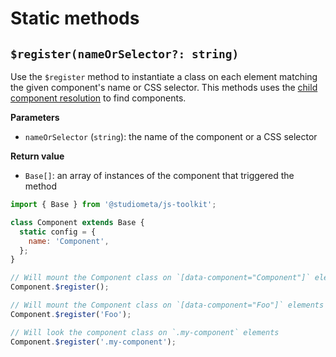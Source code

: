 # Static methods

## `$register(nameOrSelector?: string)`

Use the `$register` method to instantiate a class on each element matching the given component's name or CSS selector. This methods uses the [child component resolution](#components) to find components.

**Parameters**

- `nameOrSelector` (`string`): the name of the component or a CSS selector

**Return value**

- `Base[]`: an array of instances of the component that triggered the method

```js twoslash
import { Base } from '@studiometa/js-toolkit';

class Component extends Base {
  static config = {
    name: 'Component',
  };
}

// Will mount the Component class on `[data-component="Component"]` elements
Component.$register();

// Will mount the Component class on `[data-component="Foo"]` elements
Component.$register('Foo');

// Will look the component class on `.my-component` elements
Component.$register('.my-component');
```
